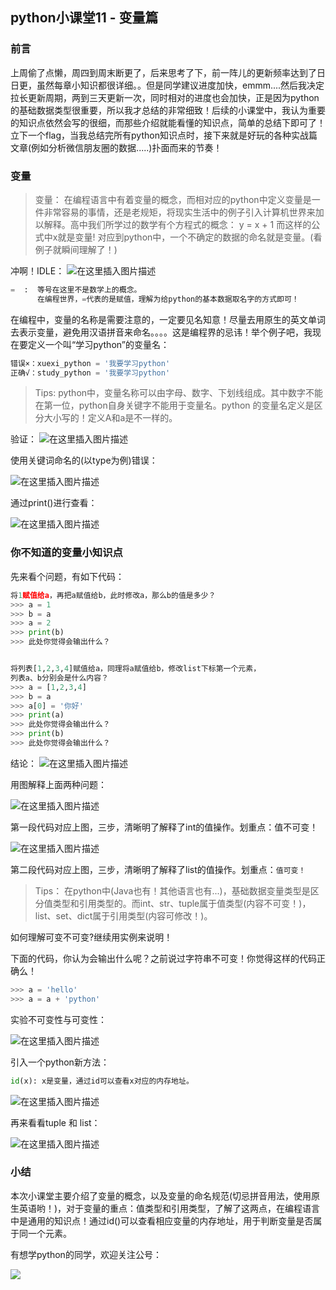## python小课堂11 - 变量篇

###    前言 

上周偷了点懒，周四到周末断更了，后来思考了下，前一阵儿的更新频率达到了日日更，虽然每章小知识都很详细。。但是同学建议进度加快，emmm....然后我决定拉长更新周期，两到三天更新一次，同时相对的进度也会加快，正是因为python的基础数据类型很重要，所以我才总结的非常细致！后续的小课堂中，我认为重要的知识点依然会写的很细，而那些介绍就能看懂的知识点，简单的总结下即可了！立下一个flag，当我总结完所有python知识点时，接下来就是好玩的各种实战篇文章(例如分析微信朋友圈的数据.....)扑面而来的节奏！

###    变量

> 变量：
> 在编程语言中有着变量的概念，而相对应的python中定义变量是一件非常容易的事情，还是老规矩，将现实生活中的例子引入计算机世界来加以解释。高中我们所学过的数学有个方程式的概念： y = x + 1 
> 而这样的公式中x就是变量! 对应到python中，一个不确定的数据的命名就是变量。(看例子就瞬间理解了！)

冲啊！IDLE：
![在这里插入图片描述](https://img-blog.csdnimg.cn/20181122201027878.png?x-oss-process=image/watermark,type_ZmFuZ3poZW5naGVpdGk,shadow_10,text_aHR0cHM6Ly9ibG9nLmNzZG4ubmV0L3M3NDA1NTY0NzI=,size_16,color_FFFFFF,t_70)

```python
=  :  等号在这里不是数学上的概念。
      在编程世界，=代表的是赋值，理解为给python的基本数据取名字的方式即可！
```

在编程中，变量的名称是需要注意的，一定要见名知意！尽量去用原生的英文单词去表示变量，避免用汉语拼音来命名。。。。这是编程界的忌讳！举个例子吧，我现在要定义一个叫“学习python”的变量名：



```python
错误×：xuexi_python = '我要学习python'
正确√：study_python = '我要学习python'
```

> Tips:
> python中，变量名称可以由字母、数字、下划线组成。其中数字不能在第一位，python自身关键字不能用于变量名。python 的变量名定义是区分大小写的！定义A和a是不一样的。


验证：
![在这里插入图片描述](https://img-blog.csdnimg.cn/20181122201116906.png?x-oss-process=image/watermark,type_ZmFuZ3poZW5naGVpdGk,shadow_10,text_aHR0cHM6Ly9ibG9nLmNzZG4ubmV0L3M3NDA1NTY0NzI=,size_16,color_FFFFFF,t_70)

使用关键词命名的(以type为例)错误：


![在这里插入图片描述](https://img-blog.csdnimg.cn/20181122201125826.png?x-oss-process=image/watermark,type_ZmFuZ3poZW5naGVpdGk,shadow_10,text_aHR0cHM6Ly9ibG9nLmNzZG4ubmV0L3M3NDA1NTY0NzI=,size_16,color_FFFFFF,t_70)

通过print()进行查看：

![在这里插入图片描述](https://img-blog.csdnimg.cn/20181122201135711.png?x-oss-process=image/watermark,type_ZmFuZ3poZW5naGVpdGk,shadow_10,text_aHR0cHM6Ly9ibG9nLmNzZG4ubmV0L3M3NDA1NTY0NzI=,size_16,color_FFFFFF,t_70)

###    你不知道的变量小知识点

先来看个问题，有如下代码：

```python
将1赋值给a，再把a赋值给b，此时修改a，那么b的值是多少？
>>> a = 1
>>> b = a
>>> a = 2
>>> print(b)
>>> 此处你觉得会输出什么？


将列表[1,2,3,4]赋值给a，同理将a赋值给b，修改list下标第一个元素，
列表a、b分别会是什么内容？
>>> a = [1,2,3,4]
>>> b = a
>>> a[0] = '你好'
>>> print(a)
>>> 此处你觉得会输出什么？
>>> print(b)
>>> 此处你觉得会输出什么？
```

结论：
![在这里插入图片描述](https://img-blog.csdnimg.cn/20181122201211689.png?x-oss-process=image/watermark,type_ZmFuZ3poZW5naGVpdGk,shadow_10,text_aHR0cHM6Ly9ibG9nLmNzZG4ubmV0L3M3NDA1NTY0NzI=,size_16,color_FFFFFF,t_70)

用图解释上面两种问题：

![在这里插入图片描述](https://img-blog.csdnimg.cn/20181122201219979.png?x-oss-process=image/watermark,type_ZmFuZ3poZW5naGVpdGk,shadow_10,text_aHR0cHM6Ly9ibG9nLmNzZG4ubmV0L3M3NDA1NTY0NzI=,size_16,color_FFFFFF,t_70)

第一段代码对应上图，三步，清晰明了解释了int的值操作。划重点：值不可变！

![在这里插入图片描述](https://img-blog.csdnimg.cn/20181122201229150.png?x-oss-process=image/watermark,type_ZmFuZ3poZW5naGVpdGk,shadow_10,text_aHR0cHM6Ly9ibG9nLmNzZG4ubmV0L3M3NDA1NTY0NzI=,size_16,color_FFFFFF,t_70)

第二段代码对应上图，三步，清晰明了解释了list的值操作。划重点：``值可变！``




> Tips：
在python中(Java也有！其他语言也有...)，基础数据变量类型是区分值类型和引用类型的。而int、str、tuple属于值类型(内容不可变！)，list、set、dict属于引用类型(内容可修改！)。

如何理解可变不可变?继续用实例来说明！

下面的代码，你认为会输出什么呢？之前说过字符串不可变！你觉得这样的代码正确么！
```python
>>> a = 'hello'
>>> a = a + 'python'
```

实验不可变性与可变性：

![在这里插入图片描述](https://img-blog.csdnimg.cn/20181122201317734.png?x-oss-process=image/watermark,type_ZmFuZ3poZW5naGVpdGk,shadow_10,text_aHR0cHM6Ly9ibG9nLmNzZG4ubmV0L3M3NDA1NTY0NzI=,size_16,color_FFFFFF,t_70)

引入一个python新方法：

```python
id(x): x是变量，通过id可以查看x对应的内存地址。
```

![在这里插入图片描述](https://img-blog.csdnimg.cn/20181122201341181.png?x-oss-process=image/watermark,type_ZmFuZ3poZW5naGVpdGk,shadow_10,text_aHR0cHM6Ly9ibG9nLmNzZG4ubmV0L3M3NDA1NTY0NzI=,size_16,color_FFFFFF,t_70)

再来看看tuple 和 list：

![在这里插入图片描述](https://img-blog.csdnimg.cn/2018112220134942.png?x-oss-process=image/watermark,type_ZmFuZ3poZW5naGVpdGk,shadow_10,text_aHR0cHM6Ly9ibG9nLmNzZG4ubmV0L3M3NDA1NTY0NzI=,size_16,color_FFFFFF,t_70)

### 小结

本次小课堂主要介绍了变量的概念，以及变量的命名规范(切忌拼音用法，使用原生英语哟！)，对于变量的重点：值类型和引用类型，了解了这两点，在编程语言中是通用的知识点！通过id()可以查看相应变量的内存地址，用于判断变量是否属于同一个元素。


有想学python的同学，欢迎关注公号：

![](https://img-blog.csdnimg.cn/20181111210949311.png)